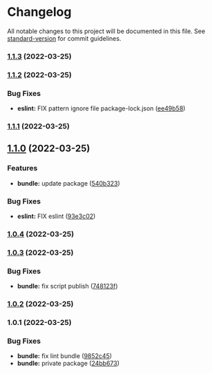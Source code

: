 # Changelog

All notable changes to this project will be documented in this file. See [standard-version](https://github.com/conventional-changelog/standard-version) for commit guidelines.

### [1.1.3](https://github.com/stephen-shopopop/eslint-config/compare/v1.1.2...v1.1.3) (2022-03-25)

### [1.1.2](https://github.com/stephen-shopopop/eslint-config/compare/v1.1.1...v1.1.2) (2022-03-25)


### Bug Fixes

* **eslint:** FIX pattern ignore file package-lock.json ([ee49b58](https://github.com/stephen-shopopop/eslint-config/commit/ee49b58a467d1271b2ff1a27594de264e1f6dd60))

### [1.1.1](https://github.com/stephen-shopopop/eslint-config/compare/v1.1.0...v1.1.1) (2022-03-25)

## [1.1.0](https://github.com/stephen-shopopop/eslint-config/compare/v1.0.4...v1.1.0) (2022-03-25)


### Features

* **bundle:** update package ([540b323](https://github.com/stephen-shopopop/eslint-config/commit/540b32340ca239e90cfc66043d57c1e61c41b05b))


### Bug Fixes

* **eslint:** FIX eslint ([93e3c02](https://github.com/stephen-shopopop/eslint-config/commit/93e3c02b5025574a8f8564e0fa364839a8de983f))

### [1.0.4](https://github.com/stephen-shopopop/eslint-config/compare/v1.0.3...v1.0.4) (2022-03-25)

### [1.0.3](https://github.com/stephen-shopopop/eslint-config/compare/v1.0.2...v1.0.3) (2022-03-25)


### Bug Fixes

* **bundle:** fix script publish ([748123f](https://github.com/stephen-shopopop/eslint-config/commit/748123f3a59266ad55a2e22fc49f3ebfaf0b1c6f))

### [1.0.2](https://github.com/stephen-shopopop/eslint-config/compare/v1.0.1...v1.0.2) (2022-03-25)

### 1.0.1 (2022-03-25)


### Bug Fixes

* **bundle:** fix lint bundle ([9852c45](https://github.com/stephen-shopopop/eslint-config/commit/9852c4518d77af805e51727b3b4a73b2a022306f))
* **bundle:** private package ([24bb673](https://github.com/stephen-shopopop/eslint-config/commit/24bb67336ba1ec804f00ff0b61c62fc65af1b1de))
